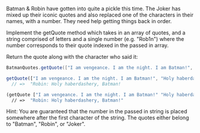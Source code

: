 Batman & Robin have gotten into quite a pickle this time. The Joker has mixed up their iconic quotes and also replaced one of the characters in their names, with a number. They need help getting things back in order.

Implement the getQuote method which takes in an array of quotes, and a string comprised of letters and a single number (e.g. "Rob1n") where the number corresponds to their quote indexed in the passed in array.

Return the quote along with the character who said it:

```java
BatmanQuotes.getQuote(["I am vengeance. I am the night. I am Batman!", "Holy haberdashery, Batman!", "Let's put a smile on that faaaceee!"], "Rob1n") should output =>  "Robin: Holy haberdashery, Batman!
```

```javascript
getQuote(["I am vengeance. I am the night. I am Batman!", "Holy haberdashery, Batman!", "Let's put a smile on that faaaceee!"], "Rob1n") 
  // =>  "Robin: Holy haberdashery, Batman!
```


```clojure
(getQuote ["I am vengeance. I am the night. I am Batman!" "Holy haberdashery, Batman!" "Let's put a smile on that faaaceee!"] "Rob1n") 
  // =>  "Robin: Holy haberdashery, Batman!"
```

Hint: You are guaranteed that the number in the passed in string is placed somewhere after the first character of the string. The quotes either belong to "Batman", "Robin", or "Joker".